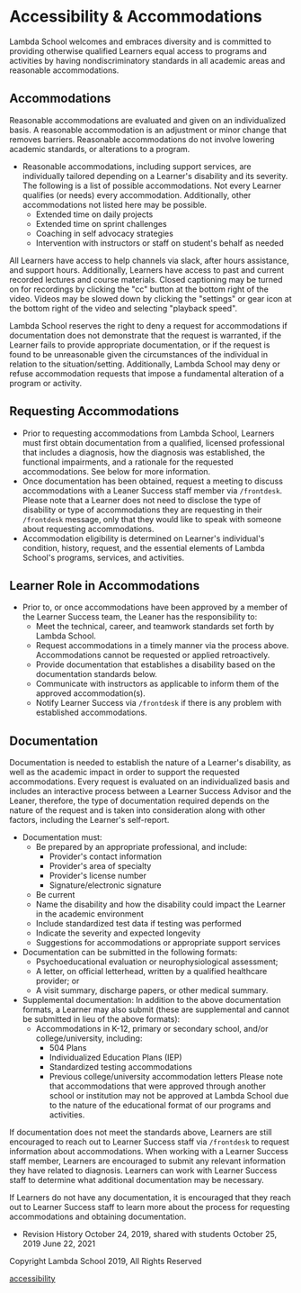 # Accessibility & Accommodations

Lambda School welcomes and embraces diversity and is committed to providing otherwise qualified Learners equal access to programs and activities by having nondiscriminatory standards in all academic areas and reasonable accommodations.

## Accommodations

Reasonable accommodations are evaluated and given on an individualized basis. A reasonable accommodation is an adjustment or minor change that removes barriers. Reasonable accommodations do not involve lowering academic standards, or alterations to a program.

- Reasonable accommodations, including support services, are individually tailored depending on a Learner's disability and its severity. The following is a list of possible accommodations. Not every Learner qualifies (or needs) every accommodation. Additionally, other accommodations not listed here may be possible.
  - Extended time on daily projects
  - Extended time on sprint challenges
  - Coaching in self advocacy strategies
  - Intervention with instructors or staff on student's behalf as needed

All Learners have access to help channels via slack, after hours assistance, and support hours. Additionally, Learners have access to past and current recorded lectures and course materials. Closed captioning may be turned on for recordings by clicking the "cc" button at the bottom right of the video. Videos may be slowed down by clicking the "settings" or gear icon at the bottom right of the video and selecting "playback speed".

Lambda School reserves the right to deny a request for accommodations if documentation does not demonstrate that the request is warranted, if the Learner fails to provide appropriate documentation, or if the request is found to be unreasonable given the circumstances of the individual in relation to the situation/setting. Additionally, Lambda School may deny or refuse accommodation requests that impose a fundamental alteration of a program or activity.

## Requesting Accommodations

- Prior to requesting accommodations from Lambda School, Learners must first obtain documentation from a qualified, licensed professional that includes a diagnosis, how the diagnosis was established, the functional impairments, and a rationale for the requested accommodations. See below for more information.
- Once documentation has been obtained, request a meeting to discuss accommodations with a Leaner Success staff member via `/frontdesk`. Please note that a Learner does not need to disclose the type of disability or type of accommodations they are requesting in their `/frontdesk` message, only that they would like to speak with someone about requesting accommodations.
- Accommodation eligibility is determined on Learner's individual's condition, history, request, and the essential elements of Lambda School's programs, services, and activities.

## Learner Role in Accommodations

- Prior to, or once accommodations have been approved by a member of the Learner Success team, the Leaner has the responsibility to:
  - Meet the technical, career, and teamwork standards set forth by Lambda School.
  - Request accommodations in a timely manner via the process above. Accommodations cannot be requested or applied retroactively.
  - Provide documentation that establishes a disability based on the documentation standards below.
  - Communicate with instructors as applicable to inform them of the approved accommodation(s).
  - Notify Learner Success via `/frontdesk` if there is any problem with established accommodations.

## Documentation

Documentation is needed to establish the nature of a Learner's disability, as well as the academic impact in order to support the requested accommodations. Every request is evaluated on an individualized basis and includes an interactive process between a Learner Success Advisor and the Leaner, therefore, the type of documentation required depends on the nature of the request and is taken into consideration along with other factors, including the Learner's self-report.

- Documentation must:
  - Be prepared by an appropriate professional, and include:
    - Provider's contact information
    - Provider's area of specialty
    - Provider's license number
    - Signature/electronic signature
  - Be current
  - Name the disability and how the disability could impact the Learner in the academic environment
  - Include standardized test data if testing was performed
  - Indicate the severity and expected longevity
  - Suggestions for accommodations or appropriate support services
- Documentation can be submitted in the following formats:
  - Psychoeducational evaluation or neurophysiological assessment;
  - A letter, on official letterhead, written by a qualified healthcare provider; or
  - A visit summary, discharge papers, or other medical summary.
- Supplemental documentation:
  In addition to the above documentation formats, a Learner may also submit (these are supplemental and cannot be submitted in lieu of the above formats):
  - Accommodations in K-12, primary or secondary school, and/or college/university, including:
    - 504 Plans
    - Individualized Education Plans (IEP)
    - Standardized testing accommodations
    - Previous college/university accommodation letters
  Please note that accommodations that were approved through another school or institution may not be approved at Lambda School due to the nature of the educational format of our programs and activities.

If documentation does not meet the standards above, Learners are still encouraged to reach out to Learner Success staff via `/frontdesk` to request information about accommodations. When working with a Learner Success staff member, Learners are encouraged to submit any relevant information they have related to diagnosis. Learners can work with Learner Success staff to determine what additional documentation may be necessary.

If Learners do not have any documentation, it is encouraged that they reach out to Learner Success staff to learn more about the process for requesting accommodations and obtaining documentation.

- Revision History
  October 24, 2019, shared with students October 25, 2019
  June 22, 2021

Copyright Lambda School 2019, All Rights Reserved

[accessibility](Accessibility%20&%20Accommodations%20437154799bfe4b0f8e351b8829e23d05/accessibility%20c7a210fa55154225bb25cd51290041cb.md)
